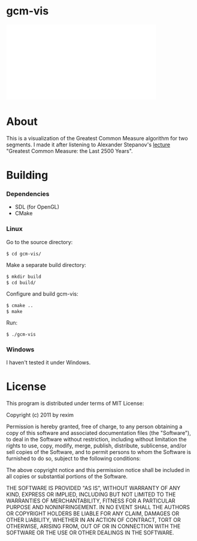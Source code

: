 gcm-vis
=======

![gcm](https://github.com/rexim/gcm-vis/raw/master/gcm.gif)

About
=====
This is a visualization of the Greatest Common Measure algorithm for
two segments. I made it after listening to Alexander Stepanov's
[lecture](http://www.stepanovpapers.com/gcd.pdf) "Greatest Common
Measure: the Last 2500 Years".

Building
========
### Dependencies
 * SDL (for OpenGL)
 * CMake

### Linux
Go to the source directory:

    $ cd gcm-vis/

Make a separate build directory:

    $ mkdir build
    $ cd build/
    
Configure and build gcm-vis:

    $ cmake ..
    $ make

Run:

    $ ./gcm-vis

### Windows
I haven't tested it under Windows.

License
=======
This program is distributed under terms of MIT License:

Copyright (c) 2011 by rexim

Permission is hereby granted, free of charge, to any person obtaining
a copy of this software and associated documentation files (the
"Software"), to deal in the Software without restriction, including
without limitation the rights to use, copy, modify, merge, publish,
distribute, sublicense, and/or sell copies of the Software, and to
permit persons to whom the Software is furnished to do so, subject to
the following conditions:

The above copyright notice and this permission notice shall be
included in all copies or substantial portions of the Software.

THE SOFTWARE IS PROVIDED "AS IS", WITHOUT WARRANTY OF ANY KIND,
EXPRESS OR IMPLIED, INCLUDING BUT NOT LIMITED TO THE WARRANTIES OF
MERCHANTABILITY, FITNESS FOR A PARTICULAR PURPOSE AND
NONINFRINGEMENT. IN NO EVENT SHALL THE AUTHORS OR COPYRIGHT HOLDERS BE
LIABLE FOR ANY CLAIM, DAMAGES OR OTHER LIABILITY, WHETHER IN AN ACTION
OF CONTRACT, TORT OR OTHERWISE, ARISING FROM, OUT OF OR IN CONNECTION
WITH THE SOFTWARE OR THE USE OR OTHER DEALINGS IN THE SOFTWARE.
